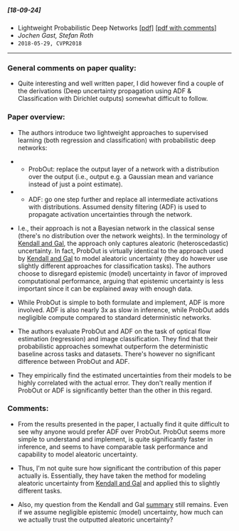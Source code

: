 ##### [18-09-24]
- Lightweight Probabilistic Deep Networks [[pdf]](https://arxiv.org/abs/1805.11327) [[pdf with comments]](https://github.com/fregu856/papers/blob/master/commented_pdfs/Lightweight%20Probabilistic%20Deep%20Networks_.pdf)
- *Jochen Gast, Stefan Roth*
- `2018-05-29, CVPR2018`

****

### General comments on paper quality:
- Quite interesting and well written paper, I did however find a couple of the derivations (Deep uncertainty propagation using ADF & Classification with Dirichlet outputs) somewhat difficult to follow.

### Paper overview:
- The authors introduce two lightweight approaches to supervised learning (both regression and classification) with probabilistic deep networks:
- - ProbOut: replace the output layer of a network with a distribution over the output (i.e., output e.g. a Gaussian mean and variance instead of just a point estimate).
- - ADF: go one step further and replace all intermediate activations with distributions. Assumed density filtering (ADF) is used to propagate activation uncertainties through the network.

- I.e., their approach is not a Bayesian network in the classical sense (there's no distribution over the network weights). In the terminology of [Kendall and Gal](https://github.com/fregu856/papers/blob/master/summaries/What%20Uncertainties%20Do%20We%20Need%20in%20Bayesian%20Deep%20Learning%20for%20Computer%20Vision%3F.md), the approach only captures aleatoric (heteroscedastic) uncertainty. In fact, ProbOut is virtually identical to the approach used by [Kendall and Gal](https://github.com/fregu856/papers/blob/master/summaries/What%20Uncertainties%20Do%20We%20Need%20in%20Bayesian%20Deep%20Learning%20for%20Computer%20Vision%3F.md) to model aleatoric uncertainty (they do however use slightly different approaches for classification tasks). The authors choose to disregard epistemic (model) uncertainty in favor of improved computational performance, arguing that epistemic uncertainty is less important since it can be explained away with enough data.
 
- While ProbOut is simple to both formulate and implement, ADF is more involved. ADF is also nearly 3x as slow in inference, while ProbOut adds negligible compute compared to standard deterministic networks.

- The authors evaluate ProbOut and ADF on the task of optical flow estimation (regression) and image classification. They find that their probabilistic approaches somewhat outperform the deterministic baseline across tasks and datasets. There's however no significant difference between ProbOut and ADF.

- They empirically find the estimated uncertainties from their models to be highly correlated with the actual error. They don't really mention if ProbOut or ADF is significantly better than the other in this regard. 

### Comments:
- From the results presented in the paper, I actually find it quite difficult to see why anyone would prefer ADF over ProbOut. ProbOut seems more simple to understand and implement, is quite significantly faster in inference, and seems to have comparable task performance and capability to model aleatoric uncertainty.  

- Thus, I'm not quite sure how significant the contribution of this paper actually is. Essentially, they have taken the method for modeling aleatoric uncertainty from [Kendall and Gal](https://github.com/fregu856/papers/blob/master/summaries/What%20Uncertainties%20Do%20We%20Need%20in%20Bayesian%20Deep%20Learning%20for%20Computer%20Vision%3F.md) and applied this to slightly different tasks.

- Also, my question from the Kendall and Gal [summary](https://github.com/fregu856/papers/blob/master/summaries/What%20Uncertainties%20Do%20We%20Need%20in%20Bayesian%20Deep%20Learning%20for%20Computer%20Vision%3F.md) still remains. Even if we assume negligible epistemic (model) uncertainty, how much can we actually trust the outputted aleatoric uncertainty?
